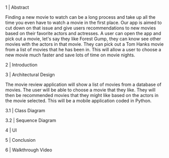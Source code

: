 1 | Abstract 

Finding a new movie to watch can be a long process and take up all the time you even have to watch a movie in the first place. Our app is aimed to cut down on that issue and give users recommendations to new movies based on their favorite actors and actresses. A user can open the app and pick out a movie, let's say they like Forest Gump, they can know see other movies with the actors in that movie. They can pick out a Tom Hanks movie from a list of movies that he has been in. This will allow a user to choose a new movie much faster and save lots of time on movie nights. 

2 | Introduction 



3 | Architectural Design 

The movie review application will show a list of movies from a database of movies. The user will be able to choose a movie that they like. They will then be recommended movies that they might like based on the actors in the movie selected. This will be a mobile application coded in Python. 

3.1 | Class Diagram 

<figure>


</figure>

3.2 | Sequence Diagram 


4 | UI 


5 | Conclusion 


6 | Walkthrough Video 
